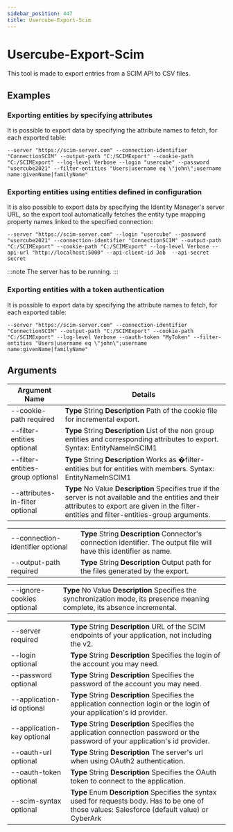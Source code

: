 ```yaml
---
sidebar_position: 447
title: Usercube-Export-Scim
---
```


# Usercube-Export-Scim

This tool is made to export entries from a SCIM API to CSV files.

## Examples

### Exporting entities by specifying attributes

It is possible to export data by specifying the attribute names to fetch, for each exported table:

```
--server "https://scim-server.com" --connection-identifier "ConnectionSCIM" --output-path "C:/SCIMExport" --cookie-path "C:/SCIMExport" --log-level Verbose --login "usercube" --password "usercube2021" --filter-entities "Users|username eq \"john\";username name:givenName|familyName"

```
### Exporting entities using entities defined in configuration

It is also possible to export data by specifying the Identity Manager's server URL, so the export tool automatically fetches the entity type mapping property names linked to the specified connection:

```
--server "https://scim-server.com" --login "usercube" --password "usercube2021" --connection-identifier "ConnectionSCIM" --output-path "C:/SCIMExport" --cookie-path "C:/SCIMExport" --log-level Verbose --api-url "http://localhost:5000" --api-client-id Job  --api-secret secret

```
:::note
The server has to be running.
:::

### Exporting entities with a token authentication

It is possible to export data by specifying the attribute names to fetch, for each exported table:

```
--server "https://scim-server.com" --connection-identifier "ConnectionSCIM" --output-path "C:/SCIMExport" --cookie-path "C:/SCIMExport" --log-level Verbose --oauth-token "MyToken" --filter-entities "Users|username eq \"john\";username name:givenName|familyName"

```
## Arguments

| Argument Name | Details |
| --- | --- |
| --cookie-path required | **Type**  String  **Description** Path of the cookie file for incremental export. |
| --filter-entities optional | **Type**  String  **Description** List of the non group entities and corresponding attributes to export. Syntax: EntityNameInSCIM1 |
| --filter-entities-group optional | **Type**  String  **Description** Works as �filter-entities but for entities with members. Syntax: EntityNameInSCIM1 |
| --attributes-in-filter optional | **Type**  No Value  **Description** Specifies true if the server is not available and the entities and their attributes to export are given in the filter-entities and filter-entities-group arguments. |

|  |  |
| --- | --- |
| --connection-identifier optional | **Type**  String  **Description** Connector's connection identifier. The output file will have this identifier as name. |
| --output-path required | **Type**  String  **Description** Output path for the files generated by the export. |

|  |  |
| --- | --- |
| --ignore-cookies optional | **Type**  No Value  **Description** Specifies the synchronization mode, its presence meaning complete, its absence incremental. |

|  |  |
| --- | --- |
| --server required | **Type**  String  **Description** URL of the SCIM endpoints of your application, not including the v2. |
| --login optional | **Type**  String  **Description** Specifies the login of the account you may need. |
| --password optional | **Type**  String  **Description** Specifies the password of the account you may need. |
| --application-id optional | **Type**  String  **Description** Specifies the application connection login or the login of your application's id provider. |
| --application-key optional | **Type**  String  **Description** Specifies the application connection password or the password of your application's id provider. |
| --oauth-url optional | **Type**  String  **Description** The server's url when using OAuth2 authentication. |
| --oauth-token optional | **Type**  String  **Description** Specifies the OAuth token to connect to the application. |
| --scim-syntax optional | **Type**  Enum  **Description** Specifies the syntax used for requests body. Has to be one of those values: Salesforce (default value) or CyberArk |